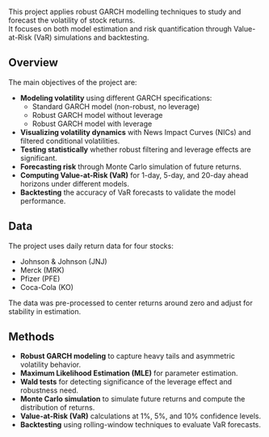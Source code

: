 
This project applies robust GARCH modelling techniques to study and forecast the volatility of stock returns.  
It focuses on both model estimation and risk quantification through Value-at-Risk (VaR) simulations and backtesting.

## Overview

The main objectives of the project are:
- **Modeling volatility** using different GARCH specifications:
  - Standard GARCH model (non-robust, no leverage)
  - Robust GARCH model without leverage
  - Robust GARCH model with leverage
- **Visualizing volatility dynamics** with News Impact Curves (NICs) and filtered conditional volatilities.
- **Testing statistically** whether robust filtering and leverage effects are significant.
- **Forecasting risk** through Monte Carlo simulation of future returns.
- **Computing Value-at-Risk (VaR)** for 1-day, 5-day, and 20-day ahead horizons under different models.
- **Backtesting** the accuracy of VaR forecasts to validate the model performance.

## Data

The project uses daily return data for four stocks:
- Johnson & Johnson (JNJ)
- Merck (MRK)
- Pfizer (PFE)
- Coca-Cola (KO)

The data was pre-processed to center returns around zero and adjust for stability in estimation.

## Methods

- **Robust GARCH modeling** to capture heavy tails and asymmetric volatility behavior.
- **Maximum Likelihood Estimation (MLE)** for parameter estimation.
- **Wald tests** for detecting significance of the leverage effect and robustness need.
- **Monte Carlo simulation** to simulate future returns and compute the distribution of returns.
- **Value-at-Risk (VaR)** calculations at 1%, 5%, and 10% confidence levels.
- **Backtesting** using rolling-window techniques to evaluate VaR forecasts.

